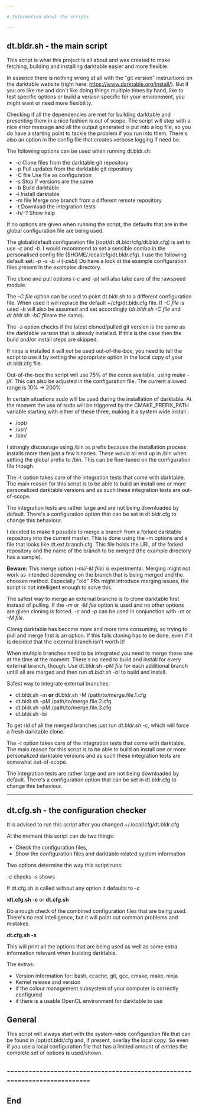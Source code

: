 ```yaml
---

# Information about the scripts

---
```


## dt.bldr.sh - the main script

This script is what this project is all about and was created to make fetching,
building and installing darktable easier and more flexible.

In essence there is nothing wrong at all with the "git version" instructions on
the darktable website (right here: https://www.darktable.org/install/). But if
you are like me and don't like doing things multiple times by hand, like to
test specific options or build a version specific for your environment, you
might want or need more flexibility.

Checking if all the dependencies are met for building darktable and presenting
them in a nice fashion is out of scope. The script will stop with a nice error
message and all the output generated is put into a log file, so you do have a
starting point to tackle the problem if you run into them. There's also an
option in the config file that creates verbose logging if need be.

The following options can be used when running dt.bldr.sh:


*  -c         Clone files from the darktable git repository
*  -p         Pull updates from the darktable git repository
*  -C file    Use file as configuration
*  -s         Stop if versions are the same
*  -b         Build darktable
*  -i         Install darktable
*  -m file    Merge one branch from a different remote repository
*  -t         Download the integration tests
*  -h/-?      Show help

If no options are given when running the script, the defaults that are in the
global configuration file are being used.

The global/default configuration file (/opt/dt.dt.bldr/cfg/dt.bldr.cfg) is set
to use *-c* and *-b*. I would recommend to set a sensible combo in the
personalised config file ($HOME/.local/cfg/dt.bldr.cfg). I use the following
default set: *-p -s -b -i* (*-psbi*) Do have a look at the example configuration
files present in the examples directory.

The clone and pull options (*-c* and *-p*) will also take care of the rawspeed
module.

The *-C file* option can be used to point dt.bldr.sh to a different
configuration file. When used it will replace the default ~/cfg/dt.bldr.cfg
file. If *-C file* is used *-b* will also be assumed and set accordingly
(*dt.bldr.sh -C file* and *dt.bldr.sh -bC file*are the same).

The *-s* option checks if the latest cloned/pulled git version is the same as the
darktable version that is already installed. If this is the case then the build
and/or install steps are skipped.

If ninja is installed it will _not_ be used out-of-the-box, you need to tell
the script to use it by setting the appropriate option in the local copy of
your dt.bldr.cfg file.

Out-of-the-box the script will use 75% of the cores available, using *make
-jX*. This can also be adjusted in the configuration file. The current allowed
range is 10% -> 200%

In certain situations sudo will be used during the installation of darktable.
At the moment the use of sudo will be triggered by the CMAKE_PREFIX_PATH
variable starting with either of these three, making it a system wide install :

* /opt/
* /usr/
* /bin/

I strongly discourage using /bin as prefix because the installation process
installs more then just a few binaries. These would all end up in /bin when
setting the global prefix to /bin. This can be fine-tuned on the configuration
file though.

The -t option takes care of the integration tests that come with darktable. The
main reason for this script is to be able to build an install one or more
personalized darktable versions and as such these integration tests are
out-of-scope.

The integration tests are rather large and are not being downloaded by default.
There's a configuration option that can be set in dt.bldr.cfg to change this
behaviour. 

I decided to make it possible to merge a branch from a forked darktable
repository into the current master. This is done using the -m options and a
file that looks like dt.ext.branch.cfg. This file holds the URL of the forked
repository and the name of the branch to be merged (the example directory has a
sample).

**Beware:** This merge option (*-mi/-M file*) is experimental. Merging might not
work as intended depending on the branch that is being merged and the choosen
method. Especially "old" PRs might introduce merging issues, the script is not
intelligent enough to solve this.

The safest way to merge an external branche is to clone darktable first instead
of pulling. If the *-m* or *-M file* option is used and no other options are
given cloning is forced. *-c* and *-p* can be used in conjunction with *-m* or
*-M file*.

Clonig darktable has become more and more time consuming, so trying to pull and
merge first is an option. If this fails cloning has to be done, even if it
is decided that the external branch isn't worth it!

When multiple branches need to be integrated you need to merge these one at the
time at the moment. There's no need to build and install for every external
branch, though. Use dt.bldr.sh *-pM file* for each additional branch untill all
are merged and then run *dt.bldr.sh -bi* to build and install.

Safest way to integrate external branches:

- dt.bldr.sh -m **or** dt.bldr.sh -M /path/to/merge.file.1.cfg
- dt.bldr.sh -pM /path/to/merge.file.2.cfg
- dt.bldr.sh -pM /path/to/merge.file.3.cfg
- dt.bldr.sh -bi

To get rid of all the merged branches just run *dt.bldr.sh -c*, which will force
a fresh darktable clone.

The *-t* option takes care of the integration tests that come with darktable. The
main reason for this script is to be able to build an install one or more
personalized darktable versions and as such these integration tests are somewhat
out-of-scope.

The integration tests are rather large and are not being downloaded by default.
There's a configuration option that can be set in dt.bldr.cfg to change this
behaviour. 

---
## dt.cfg.sh - the configuration checker

It is advised to run this script after you changed ~/.local/cfg/dt.bldr.cfg

At the moment this script can do two things:

- Check the configuration files,
- Show the configuration files and darktable related system information

Two options determine the way this script runs:

  *-c* checks
  *-s* shows

If dt.cfg.sh is called without any option it defaults to *-c*

i**dt.cfg.sh -c** or **dt.cfg.sh**

Do a rough check of the combined configuration files that are being used.
There's no real intelligence, but it will point out common problems and
mistakes.

**dt.cfg.sh -s**

This will print all the options that are being used as well as some extra
information relevant when building darktable.

The extras:

- Version information for: bash, ccache, git, gcc, cmake, make, ninja
- Kernel release and version
- if the colour management subsystem of your computer is correctly configured
- if there is a usable OpenCL environment for darktable to use

## General

This script will always start with the system-wide configuration file that can
be found in /opt/dt.bldr/cfg and, if present, overlay the local copy. So even
if you use a local configuration file that has a limited amount of entries the
complete set of options is used/shown.

## -------------------------------------------------------------------------- #
## End
